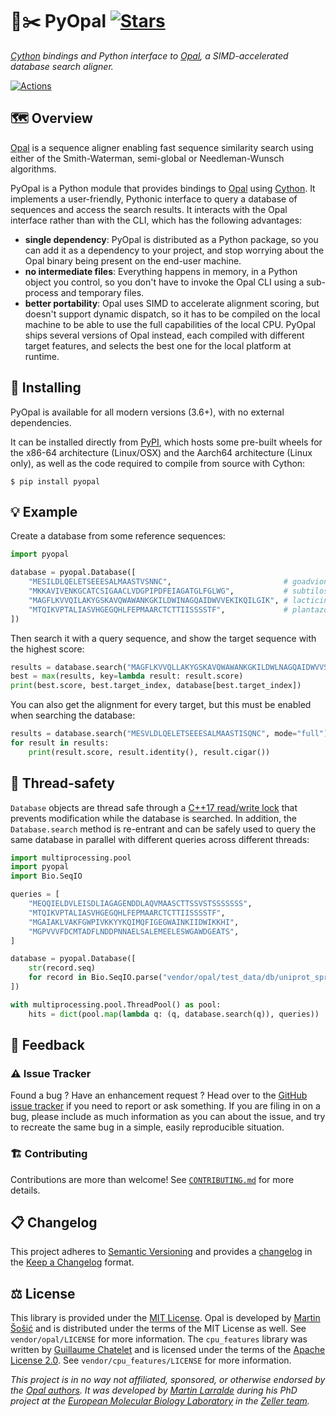 # 🐍✂️ PyOpal [![Stars](https://img.shields.io/github/stars/althonos/pyopal.svg?style=social&maxAge=3600&label=Star)](https://github.com/althonos/pyopal/stargazers)

*[Cython](https://cython.org/) bindings and Python interface to [Opal](https://github.com/Martinsos/opal), a SIMD-accelerated database search aligner.*

[![Actions](https://img.shields.io/github/workflow/status/althonos/pyopal/Test/main?logo=github&style=flat-square&maxAge=300)](https://github.com/althonos/pyopal/actions)
<!-- [![Coverage](https://img.shields.io/codecov/c/gh/althonos/pyopal?style=flat-square&maxAge=3600&logo=codecov)](https://codecov.io/gh/althonos/pyopal/)
[![License](https://img.shields.io/badge/license-MIT-blue.svg?style=flat-square&maxAge=2678400)](https://choosealicense.com/licenses/mit/)
[![PyPI](https://img.shields.io/pypi/v/pyopal.svg?style=flat-square&maxAge=3600&logo=PyPI)](https://pypi.org/project/pyopal)
[![Bioconda](https://img.shields.io/conda/vn/bioconda/pyopal?style=flat-square&maxAge=3600&logo=anaconda)](https://anaconda.org/bioconda/pyopal)
[![AUR](https://img.shields.io/aur/version/python-pyopal?logo=archlinux&style=flat-square&maxAge=3600)](https://aur.archlinux.org/packages/python-pyopal)
[![Wheel](https://img.shields.io/pypi/wheel/pyopal.svg?style=flat-square&maxAge=3600)](https://pypi.org/project/pyopal/#files)
[![Python Versions](https://img.shields.io/pypi/pyversions/pyopal.svg?style=flat-square&maxAge=600&logo=python)](https://pypi.org/project/pyopal/#files)
[![Python Implementations](https://img.shields.io/pypi/implementation/pyopal.svg?style=flat-square&maxAge=600&label=impl)](https://pypi.org/project/pyopal/#files)
[![Source](https://img.shields.io/badge/source-GitHub-303030.svg?maxAge=2678400&style=flat-square)](https://github.com/althonos/pyopal/)
[![Mirror](https://img.shields.io/badge/mirror-EMBL-009f4d?style=flat-square&maxAge=2678400)](https://git.embl.de/larralde/pyopal/)
[![Issues](https://img.shields.io/github/issues/althonos/pyopal.svg?style=flat-square&maxAge=600)](https://github.com/althonos/pyopal/issues)
[![Docs](https://img.shields.io/readthedocs/pyopal/latest?style=flat-square&maxAge=600)](https://pyopal.readthedocs.io)
[![Changelog](https://img.shields.io/badge/keep%20a-changelog-8A0707.svg?maxAge=2678400&style=flat-square)](https://github.com/althonos/pyopal/blob/main/CHANGELOG.md)
[![Downloads](https://img.shields.io/badge/dynamic/json?style=flat-square&color=303f9f&maxAge=86400&label=downloads&query=%24.total_downloads&url=https%3A%2F%2Fapi.pepy.tech%2Fapi%2Fprojects%2Fpyopal)](https://pepy.tech/project/pyopal) -->


## 🗺️ Overview

[Opal](https://github.com/Martinsos/opal) is a sequence aligner enabling fast
sequence similarity search using either of the Smith-Waterman, semi-global or
Needleman-Wunsch algorithms.

PyOpal is a Python module that provides bindings to [Opal](https://github.com/Martinsos/opal)
using [Cython](https://cython.org/). It implements a user-friendly, Pythonic
interface to query a database of sequences and access the search results. It
interacts with the Opal interface rather than with the CLI, which has the
following advantages:

- **single dependency**: PyOpal is distributed as a Python package, so you
  can add it as a dependency to your project, and stop worrying about the
  Opal binary being present on the end-user machine.
- **no intermediate files**: Everything happens in memory, in a Python object
  you control, so you don't have to invoke the Opal CLI using a sub-process
  and temporary files.
- **better portability**: Opal uses SIMD to accelerate alignment scoring, but
  doesn't support dynamic dispatch, so it has to be compiled on the local
  machine to be able to use the full capabilities of the local CPU. PyOpal
  ships several versions of Opal instead, each compiled with different target
  features, and selects the best one for the local platform at runtime.


## 🔧 Installing

PyOpal is available for all modern versions (3.6+), with no external dependencies.

It can be installed directly from [PyPI](https://pypi.org/project/pyopal/),
which hosts some pre-built wheels for the x86-64 architecture (Linux/OSX)
and the Aarch64 architecture (Linux only), as well as the code required to compile
from source with Cython:
```console
$ pip install pyopal
```

<!-- Otherwise, PyOpal is also available as a [Bioconda](https://bioconda.github.io/)
package:
```console
$ conda install -c bioconda pyopal
``` -->

## 💡 Example

Create a database from some reference sequences:
```python
import pyopal

database = pyopal.Database([
    "MESILDLQELETSEEESALMAASTVSNNC",                         # goadvionin A
    "MKKAVIVENKGCATCSIGAACLVDGPIPDFEIAGATGLFGLWG",           # subtilosin A
    "MAGFLKVVQILAKYGSKAVQWAWANKGKILDWINAGQAIDWVVEKIKQILGIK", # lacticin Z
    "MTQIKVPTALIASVHGEGQHLFEPMAARCTCTTIISSSSTF",             # plantazolicin
])
```

Then search it with a query sequence, and show the target sequence with the
highest score:
```python
results = database.search("MAGFLKVVQLLAKYGSKAVQWAWANKGKILDWLNAGQAIDWVVSKIKQILGIK")
best = max(results, key=lambda result: result.score)
print(best.score, best.target_index, database[best.target_index])
```

You can also get the alignment for every target, but this must be enabled
when searching the database:
```python
results = database.search("MESVLDLQELETSEEESALMAASTISQNC", mode="full")
for result in results:
    print(result.score, result.identity(), result.cigar())
```

## 🧶 Thread-safety

`Database` objects are thread safe through a
[C++17 read/write lock](https://en.cppreference.com/w/cpp/thread/shared_mutex)
that prevents modification while the database is searched. In addition, the
`Database.search`  method is re-entrant and can be safely used to query the same
database in parallel with different queries across different threads:

```python
import multiprocessing.pool
import pyopal
import Bio.SeqIO

queries = [
    "MEQQIELDVLEISDLIAGAGENDDLAQVMAASCTTSSVSTSSSSSSS",
    "MTQIKVPTALIASVHGEGQHLFEPMAARCTCTTIISSSSTF",
    "MGAIAKLVAKFGWPIVKKYYKQIMQFIGEGWAINKIIDWIKKHI",
    "MGPVVVFDCMTADFLNDDPNNAELSALEMEELESWGAWDGEATS",
]

database = pyopal.Database([
    str(record.seq)
    for record in Bio.SeqIO.parse("vendor/opal/test_data/db/uniprot_sprot12071.fasta", "fasta")
])

with multiprocessing.pool.ThreadPool() as pool:
    hits = dict(pool.map(lambda q: (q, database.search(q)), queries))
```


<!-- ## ⏱️ Benchmarks -->


## 💭 Feedback

### ⚠️ Issue Tracker

Found a bug ? Have an enhancement request ? Head over to the [GitHub issue tracker](https://github.com/althonos/pyopal/issues)
if you need to report or ask something. If you are filing in on a bug,
please include as much information as you can about the issue, and try to
recreate the same bug in a simple, easily reproducible situation.


### 🏗️ Contributing

Contributions are more than welcome! See
[`CONTRIBUTING.md`](https://github.com/althonos/pyopal/blob/main/CONTRIBUTING.md)
for more details.


## 📋 Changelog

This project adheres to [Semantic Versioning](http://semver.org/spec/v2.0.0.html)
and provides a [changelog](https://github.com/althonos/pyopal/blob/main/CHANGELOG.md)
in the [Keep a Changelog](http://keepachangelog.com/en/1.0.0/) format.


## ⚖️ License

This library is provided under the [MIT License](https://choosealicense.com/licenses/mit/).
Opal is developed by [Martin Šošić](https://github.com/Martinsos) and is distributed under the
terms of the MIT License as well. See `vendor/opal/LICENSE` for more information.
The `cpu_features` library was written by [Guillaume Chatelet](https://github.com/gchatelet) and is
licensed under the terms of the [Apache License 2.0](https://choosealicense.com/licenses/apache-2.0/).
See `vendor/cpu_features/LICENSE` for more information.

*This project is in no way not affiliated, sponsored, or otherwise endorsed
by the [Opal authors](https://github.com/Martinsos). It was developed
by [Martin Larralde](https://github.com/althonos/) during his PhD project
at the [European Molecular Biology Laboratory](https://www.embl.de/) in
the [Zeller team](https://github.com/zellerlab).*
